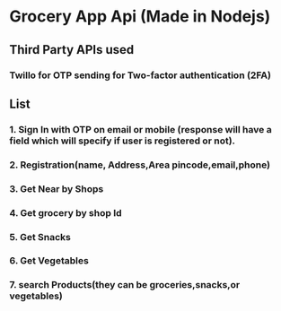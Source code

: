 # Grocery App Api (Made in Nodejs)

## Third Party APIs used 
### Twillo for OTP sending for Two-factor authentication (2FA)

## List

### 1. Sign In with OTP on email or mobile (response will have a field which will specify if user is registered or not).
### 2. Registration(name, Address,Area pincode,email,phone)
### 3. Get Near by Shops
### 4. Get grocery by shop Id
### 5. Get Snacks
### 6. Get Vegetables
### 7. search Products(they can be groceries,snacks,or vegetables)

